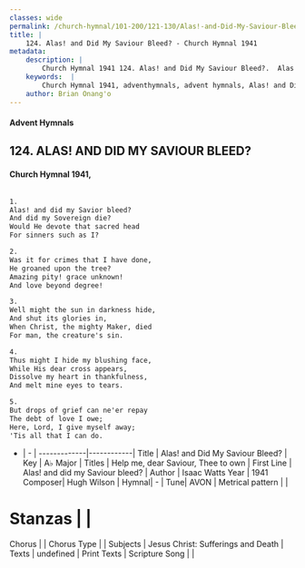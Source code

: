 ```yaml
---
classes: wide
permalink: /church-hymnal/101-200/121-130/Alas!-and-Did-My-Saviour-Bleed/
title: |
    124. Alas! and Did My Saviour Bleed? - Church Hymnal 1941
metadata:
    description: |
        Church Hymnal 1941 124. Alas! and Did My Saviour Bleed?.  Alas! and did my Savior bleed?  And did my Sovereign die?  Would He devote that sacred head  For sinners such as I?  
    keywords:  |
        Church Hymnal 1941, adventhymnals, advent hymnals, Alas! and Did My Saviour Bleed?, Alas! and did my Saviour bleed?. Help me, dear Saviour, Thee to own
    author: Brian Onang'o
---
```


#### Advent Hymnals
## 124. ALAS! AND DID MY SAVIOUR BLEED?
####  Church Hymnal 1941,

```txt

1.
Alas! and did my Savior bleed? 
And did my Sovereign die? 
Would He devote that sacred head 
For sinners such as I? 

2.
Was it for crimes that I have done, 
He groaned upon the tree? 
Amazing pity! grace unknown! 
And love beyond degree! 

3.
Well might the sun in darkness hide, 
And shut its glories in, 
When Christ, the mighty Maker, died 
For man, the creature's sin. 

4.
Thus might I hide my blushing face, 
While His dear cross appears, 
Dissolve my heart in thankfulness, 
And melt mine eyes to tears. 

5.
But drops of grief can ne'er repay 
The debt of love I owe; 
Here, Lord, I give myself away; 
'Tis all that I can do.


```

- |   -  |
-------------|------------|
Title | Alas! and Did My Saviour Bleed? |
Key | A♭ Major |
Titles | Help me, dear Saviour, Thee to own |
First Line | Alas! and did my Saviour bleed? |
Author | Isaac Watts
Year | 1941
Composer| Hugh Wilson |
Hymnal|  - |
Tune| AVON |
Metrical pattern | |
# Stanzas |  |
Chorus |  |
Chorus Type |  |
Subjects | Jesus Christ: Sufferings and Death |
Texts | undefined |
Print Texts | 
Scripture Song |  |
    
